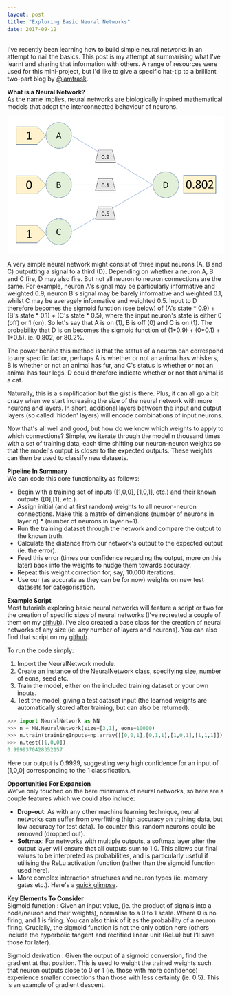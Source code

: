 ```yaml
---
layout: post
title: "Exploring Basic Neural Networks"
date: 2017-09-12
---
```


I've recently been learning how to build simple neural networks in an attempt to nail the basics. This post is my attempt at summarising what I've learnt and sharing that information with others. A range of resources were used for this mini-project, but I'd like to give a specific hat-tip to a brilliant two-part blog by [@iamtrask](https://iamtrask.github.io/2015/07/12/basic-python-network/).

**What is a Neural Network?**<br>
As the name implies, neural networks are biologically inspired mathematical models that adopt the interconnected behaviour of neurons.

<img src="/assets/NNdiagram.png">

A very simple neural network might consist of three input neurons (A, B and C) outputting a signal to a third (D). Depending on whether a neuron A, B and C fire, D may also fire. But not all neuron to neuron connections are the same. For example, neuron A's signal may be particularly informative and weighted 0.9, neuron B's signal may be barely informative and weighted 0.1, whilst C may be averagely informative and weighted 0.5. Input to D therefore becomes the sigmoid function (see below) of (A's state \* 0.9) + (B's state \* 0.1) + (C's state \* 0.5), where the input neuron's state is either 0 (off) or 1 (on).  So let's say that A is on (1), B is off (0) and C is on (1). The probability that D is on becomes the sigmoid function of (1\*0.9) + (0\*0.1) + 1\*0.5). ie. 0.802, or 80.2%.

The power behind this method is that the status of a neuron can correspond to any specific factor, perhaps A is whether or not an animal has whiskers, B is whether or not an animal has fur, and C's status is whether or not an animal has four legs. D could therefore indicate whether or not that animal is a cat.

Naturally, this is a simplification but the gist is there. Plus, it can all go a bit crazy when we start increasing the size of the neural network with more neurons and layers. In short, additional layers between the input and output layers (so called 'hidden' layers) will encode combinations of input neurons.

Now that's all well and good, but how do we know which weights to apply to which connections? Simple, we iterate through the model n thousand times with a set of training data, each time shifting our neuron-neuron weights so that the model's output is closer to the expected outputs. These weights can then be used to classify new datasets.

**Pipeline In Summary**<br>
We can code this core functionality as follows:
- Begin with a training set of inputs ([1,0,0], [1,0,1], etc.) and their known outputs ([0],[1], etc.).
- Assign initial (and at first random) weights to all neuron-neuron connections. Make this a matrix of dimensions (number of neurons in layer n) \* (number of neurons in layer n+1).
- Run the training dataset through the network and compare the output to the known truth.
- Calculate the distance from our network's output to the expected output (ie. the error).
- Feed this error (times our confidence regarding the output, more on this later) back into the weights to nudge them towards accuracy.
- Repeat this weight correction for, say, 10,000 iterations.
- Use our (as accurate as they can be for now) weights on new test datasets for categorisation.

**Example Script**<br>
Most tutorials exploring basic neural networks will feature a script or two for the creation of specific sizes of neural networks (I've recreated a couple of them on my [github](https://mr664.github.io/BasicNeuralNetwork/basicNN.py)). I've also created a base class for the creation of neural networks of any size (ie. any number of layers and neurons). You can also find that script on my [github](https://mattravenhall.github.io/BasicNeuralNetwork/NeuralNetwork.py).

To run the code simply:
1. Import the NeuralNetwork module.
2. Create an instance of the NeuralNetwork class, specifying size, number of eons, seed etc.
3. Train the model, either on the included training dataset or your own inputs.
4. Test the model, giving a test dataset input (the learned weights are automatically stored after training, but can also be returned).

```python
>>> import NeuralNetwork as NN
>>> n = NN.NeuralNetwork(size=[3,1], eons=10000)
>>> n.train(trainingInputs=np.array([[0,0,1],[0,1,1],[1,0,1],[1,1,1]]), trainingOutput=np.array([[0,0,1,1]]).T))
>>> n.test([1,0,0])
0.9999370428352157
```
Here our output is 0.9999, suggesting very high confidence for an input of [1,0,0] corresponding to the 1 classification.

**Opportunities For Expansion**<br>
We've only touched on the bare minimums of neural networks, so here are a couple features which we could also include:
- **Drop-out**: As with any other machine learning technique, neural networks can suffer from overfitting (high accuracy on training data, but low accuracy for test data). To counter this, random neurons could be removed (dropped out).
- **Softmax**: For networks with multiple outputs, a softmax layer after the output layer will ensure that all outputs sum to 1.0. This allows our final values to be interpreted as probabilities, and is particularly useful if utilising the ReLu activation function (rather than the sigmoid function used here).
- More complex interaction structures and neuron types (ie. memory gates etc.). Here's a [quick glimpse](http://www.asimovinstitute.org/wp-content/uploads/2016/09/neuralnetworks.png).

**Key Elements To Consider**<br>
Sigmoid function
:  Given an input value, (ie. the product of signals into a node/neuron and their weights), normalise to a 0 to 1 scale. Where 0 is no firing, and 1 is firing. You can also think of it as the probability of a neuron firing. Crucially, the sigmoid function is not the only option here (others include the hyperbolic tangent and rectified linear unit (ReLu) but I'll save those for later).

Sigmoid derivation
:  Given the output of a sigmoid conversion, find the gradient at that position. This is used to weight the trained weights such that neuron outputs close to 0 or 1 (ie. those with more confidence) experience smaller corrections than those with less certainty (ie. 0.5). This is an example of gradient descent.
